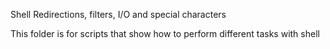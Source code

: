 Shell Redirections, filters, I/O and special characters

This folder is for scripts that show how to perform different tasks with shell
